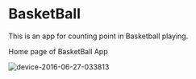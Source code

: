 # BasketBall
This is an app for counting point in Basketball playing.

Home page of BasketBall App

![device-2016-06-27-033813](https://cloud.githubusercontent.com/assets/11848389/16365346/42e9a19e-3c1f-11e6-8666-06c6c604144d.png)
